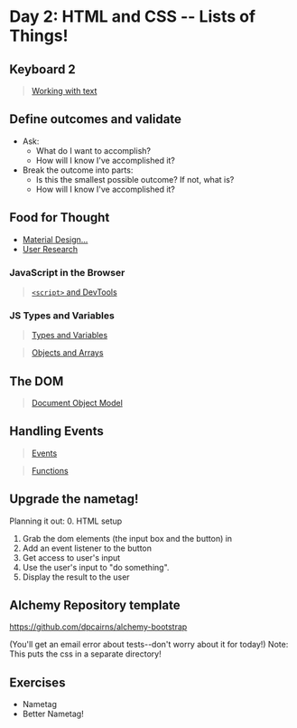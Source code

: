 # Day 2: HTML and CSS -- Lists of Things!

## Keyboard 2

> [Working with text](./notes/keyboard.md)

## Define outcomes and validate

-   Ask:
    -   What do I want to accomplish?
    -   How will I know I've accomplished it?
-   Break the outcome into parts:
    -   Is this the smallest possible outcome? If not, what is?
    -   How will I know I've accomplished it?

## Food for Thought

-   [Material Design...](https://material.io/components/cards/)
-   [User Research](https://www.nngroup.com/articles/cards-component/)

### JavaScript in the Browser

> [`<script>` and DevTools](./notes/script.md)

### JS Types and Variables

> [Types and Variables](./notes/types-vars.md)

> [Objects and Arrays](./notes/objects-and-arrays.md)

## The DOM

> [Document Object Model](./notes/dom.md)

## Handling Events

> [Events](./notes/handling-events.md)

> [Functions](./notes/calling-functions.md)

## Upgrade the nametag!

Planning it out: 
0. HTML setup
1. Grab the dom elements (the input box and the button) in
2. Add an event listener to the button
3. Get access to user's input
4. Use the user's input to "do something".
5. Display the result to the user

## Alchemy Repository template

https://github.com/dpcairns/alchemy-bootstrap

(You'll get an email error about tests--don't worry about it for today!)
Note: This puts the css in a separate directory!

## Exercises

-   Nametag
-   Better Nametag!
